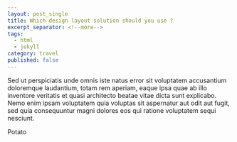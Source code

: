 ```yaml
---
layout: post_single
title: Which design layout solution should you use ?
excerpt_separator: <!--more-->
tags:
  - html
  - jekyll
category: travel
published: false
---
```

Sed ut perspiciatis unde omnis iste natus error sit voluptatem accusantium
doloremque laudantium, totam rem aperiam, eaque ipsa quae ab illo inventore
veritatis et quasi architecto beatae vitae dicta sunt explicabo. Nemo enim ipsam
voluptatem quia voluptas sit aspernatur aut odit aut fugit, sed quia
consequuntur magni dolores eos qui ratione voluptatem sequi nesciunt.

<!--more-->
Potato
